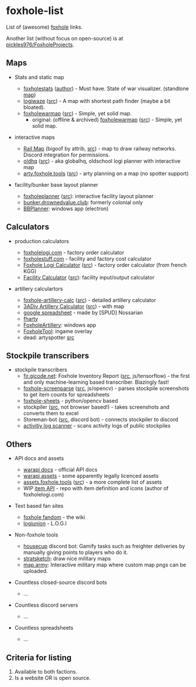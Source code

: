 # foxhole-list
List of (awesome) [foxhole](https://foxholegame.com) links. 

Another list (without focus on open-source) is at [pickles976/FoxholeProjects](https://github.com/pickles976/FoxholeProjects).

## Maps

- Stats and static map
  - [foxholestats](https://foxholestats.com) ([author](https://github.com/hayden-t)) - Must have. State of war visualizer. (standlone [map](https://foxholestats.com/drawLeaflet.php))
  - [logiwaze](https://logiwaze.com) ([src](https://github.com/NoUDerp/logiwaze)) - A map with shortest path finder (maybe a bit bloated).
  - [foxholewarmap](https://warmap.pogobanane.de/map/) ([src](https://github.com/pogobanane/foxhole-war-map)) - Simple, yet solid map.
    - original: (offline & archived) [foxholewarmap](https://foxholeglobal.com/map/) ([src](https://github.com/Sethfire/foxhole-war-map)) - Simple, yet solid map.

- interactive maps
  - [Rail Map](https://bigoof.attrib.org) (bigoof by attrib, [src](https://github.com/attrib/foxhole-map-annotate)) - map to draw railway networks. Discord integration for permissions. 
  - [oldhq](https://oldhq.3sp-foxhole.de) ([src](https://github.com/illmaren/FHGHQ)) - aka globalhq, oldschool logi planner with interactive map
  - [arty.foxhole.tools](https://arty.foxhole.tools) ([src](https://github.com/foxholetools/arty)) - arty planning on a map (no spotter support)

- facility/bunker base layout planner
  - [foxholeplanner](https://foxholeplanner.com/) ([src](https://github.com/brandon-ray/foxhole-facility-planner)): interactive facility layout planner
  - [bunker.drownedvalue.club](https://bunker.drownedvale.club/): formerly colonial only
  - [BBPlanner](https://drive.google.com/drive/folders/1tipiHk_YcpDaffhI1PEF7n6kdPXkPIvS): windows app (electron)

## Calculators

- production calculators
  - [foxholelogi.com](https://foxholelogi.com) - factory order calculator
  - [foxholestuff.com](https://www.foxholestuff.com/) - facility and factory cost calculator
  - [Foxhole Logi Calculator](https://nicolasbarlogis.github.io/foxhole-logi-calculator/) ([src](https://github.com/NicolasBarlogis/foxhole-logi-calculator)) - factory order calculator (from french KGG)
  - [Facility Calculator](https://mrbazlow.github.io/CalcSite/) ([src](https://github.com/MrBazlow/CalcSite)): facility input/output calculator

- artillery calculartors
  - [foxhole-artillery-calc](https://earthgrazer.github.io/foxhole-artillery-calc/) ([src](https://github.com/earthgrazer/foxhole-artillery-calc)) - detailed artillery calculator
  - [3ADiv Artillery Calculator](https://albert-b-b.github.io/ArtilleryCalc/) ([src](https://github.com/Albert-B-B/ArtilleryCalc)) - with map
  - [google spreadsheet](https://docs.google.com/spreadsheets/d/1P1KsFkE-As31V9e60sQyTx5ZcJJrlP0kPgHVDKJ-4r8/edit?usp=sharing) - made by [SPUD] Nossarian
  - [fharty](https://fharty.com/)
  - [FoxholeArtillery](https://github.com/XeniacDev/FoxholeArtillery-Windows): windows app
  - [FoxholeTool](https://github.com/mmaenz/FoxholeTool): ingame overlay
  - dead: artyspotter [src](https://github.com/acidtib/artyspotter)

## Stockpile transcribers

- stockpile transcribers
  - [fir.gicode.net](https://fir.gicode.net/): Foxhole Inventory Report ([src](https://github.com/GICodeWarrior/fir), js/tensorflow) - the first and only machine-learning based transcriber. Blazingly fast!
  - [foxhole-screenparse](https://pogobanane.de/foxhole-screenparse/) ([src](https://github.com/pogobanane/foxhole-screenparse), js/opencv) - parses stockpile screenshots to get item counts for spreadsheets
  - [foxhole-sheets](https://github.com/miles-igd/foxhole-sheets) - python/opencv based 
  - stockpiler ([src](https://github.com/tehruttiger/Stockpiler), not browser based!) - takes screenshots and converts them to excel
  - Storeman-bot ([src](https://github.com/Tkaixiang/Storeman-Bot), discord bot) - connects stockpiler to discord
  - [activitiy log scanner](https://github.com/Stephen001/activity-log-scanner) - scans activity logs of public stockpiles

## Others

- API docs and assets
  - [warapi docs](https://github.com/clapfoot/warapi) - official API docs
  - [warapi assets](https://github.com/the-fellowship-of-the-warapi/Assets) - some apparently legally licenced assets
  - [assets.foxhole.tools](https://assets.foxhole.tools) ([src](https://github.com/foxholetools/assets)) - a more complete list of assets
  - WIP [item API](https://github.com/joshuaHallee/foxhole-item-api) - repo with item definition and icons (author of foxholelogi.com)

- Text based fan sites
  - [foxhole fandom](https://foxhole.fandom.com) - the wiki
  - [logiunion](https://logiunion.com) - L.O.G.I

- Non-foxhole tools
  - [housecup](https://housecup.gg) discord bot: Gamify tasks such as freighter deliveries by manually giving points to players who do it. 
  - [stratsketch](https://stratsketch.com/): draw nice military maps
  - [map.army](https://www.map.army/): Interactive military map where custom map pngs can be uploaded.

- Countless closed-source discord bots
  - ...

- Countless discord servers
  - ...
  
- Countless spreadsheets
  - ...

## Criteria for listing

1. Available to both factions.
2. Is a website OR is open source.
